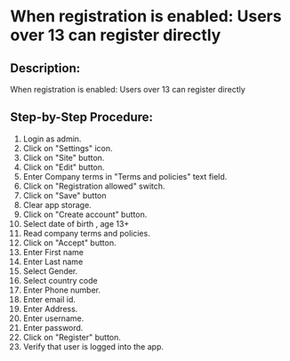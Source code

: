 # When registration is enabled: Users over 13 can register directly

## Description:

When registration is enabled: Users over 13 can register directly

## Step-by-Step Procedure:

1. Login as admin.
2. Click on "Settings" icon.
3. Click on "Site" button.
4. Click on "Edit" button.
5. Enter Company terms in "Terms and policies" text field.
6. Click on "Registration allowed" switch.
7. Click on "Save" button
8. Clear app storage.
9. Click on "Create account" button.
10. Select date of birth , age 13+
11. Read company terms and policies.
12. Click on "Accept" button.
13. Enter First name
14. Enter Last name
15. Select Gender.
16. Select country code 
17. Enter Phone number.
18. Enter email id.
19. Enter Address.
20. Enter username.
21. Enter password.
22. Click on "Register" button.
23. Verify that user is logged into the app.

